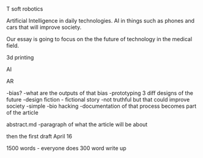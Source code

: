 T
soft robotics 

Artificial Intelligence in daily technologies. AI in things such as phones and cars that will improve society.  

Our essay is going to focus on the the future of technology in the medical field.  

  3d printing
  
  AI
 
 AR

-bias?
-what are the outputs of that bias
-prototyping 3 diff designs of the future 
-design fiction - fictional story 
-not truthful but that could improve society 
-simple
-bio hacking
-documentation of that process becomes part of the article 

abstract.md
-paragraph of what the article will be about 

then the first draft April 16

1500 words - everyone does 300 word write up
